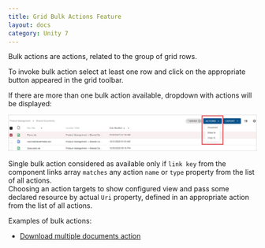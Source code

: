```yaml
---
title: Grid Bulk Actions Feature
layout: docs
category: Unity 7
---
```

Bulk actions are actions, related to the group of grid rows.

To invoke bulk action select at least one row and click on the appropriate button appeared in the grid toolbar.

If there are more than one bulk action available, dropdown with actions will be displayed:

![react_bulk-action-dropdown](bulk-actions/images/gridbulkaction_2.png) 

Single bulk action considered as available only if `link key` from the component links array `matches` any action `name` or `type` property from the list of all actions.  
Choosing an action targets to show configured view and pass some declared resource by actual `Uri` property, defined in an appropriate action from the list of all actions.

Examples of bulk actions:

- [Download multiple documents action](../../features/document-management/multiple-document-download)
